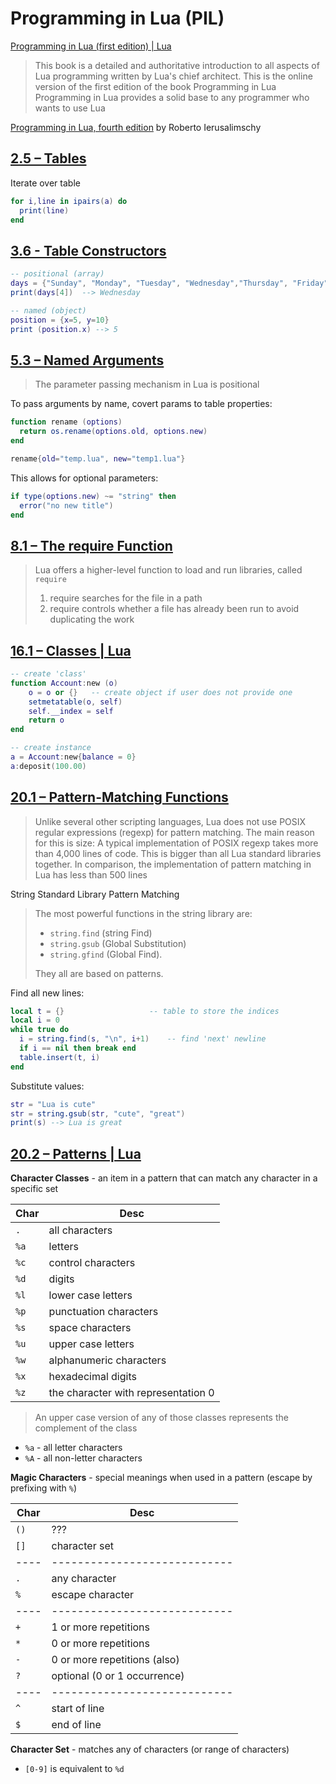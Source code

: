 # Programming in Lua (PIL)

[Programming in Lua (first edition) | Lua](https://www.lua.org/pil/contents.html)

> This book is a detailed and authoritative introduction to all aspects of Lua programming written by Lua's chief architect.
> This is the online version of the first edition of the book Programming in Lua
> Programming in Lua provides a solid base to any programmer who wants to use Lua

[Programming in Lua, fourth edition](https://www.amazon.com/exec/obidos/ASIN/8590379868) by Roberto Ierusalimschy



## [2.5 – Tables](https://www.lua.org/pil/2.5.html)

Iterate over table

```lua
for i,line in ipairs(a) do
  print(line)
end
```

## [3.6 - Table Constructors](https://www.lua.org/pil/3.6.html)

```lua
-- positional (array)
days = {"Sunday", "Monday", "Tuesday", "Wednesday","Thursday", "Friday", "Saturday"}
print(days[4])  --> Wednesday

-- named (object)
position = {x=5, y=10}
print (position.x) --> 5
```

## [5.3 – Named Arguments](https://www.lua.org/pil/5.3.html)

> The parameter passing mechanism in Lua is positional

To pass arguments by name, covert params to table properties:

```lua
function rename (options)
  return os.rename(options.old, options.new)
end

rename{old="temp.lua", new="temp1.lua"}
```

This allows for optional parameters:

```lua
if type(options.new) ~= "string" then
  error("no new title")
end
```

## [8.1 – The require Function](https://www.lua.org/pil/8.1.html)

> Lua offers a higher-level function to load and run libraries, called `require`
>
> 1. require searches for the file in a path
> 2. require controls whether a file has already been run to avoid duplicating the work

## [16.1 – Classes | Lua](https://www.lua.org/pil/16.1.html)

```lua
-- create 'class'
function Account:new (o)
    o = o or {}   -- create object if user does not provide one
    setmetatable(o, self)
    self.__index = self
    return o
end

-- create instance
a = Account:new{balance = 0}
a:deposit(100.00)
```

## [20.1 – Pattern-Matching Functions](https://www.lua.org/pil/20.1.html)

> Unlike several other scripting languages, Lua does not use POSIX regular expressions (regexp) for pattern matching. The main reason for this is size: A typical implementation of POSIX regexp takes more than 4,000 lines of code. This is bigger than all Lua standard libraries together. In comparison, the implementation of pattern matching in Lua has less than 500 lines

String Standard Library Pattern Matching


> The most powerful functions in the string library are:
>
> * `string.find` (string Find)
> * `string.gsub` (Global Substitution)
> * `string.gfind` (Global Find).
>
> They all are based on patterns.


Find all new lines:

```lua
local t = {}                   -- table to store the indices
local i = 0
while true do
  i = string.find(s, "\n", i+1)    -- find 'next' newline
  if i == nil then break end
  table.insert(t, i)
end
```

Substitute values:

```lua
str = "Lua is cute"
str = string.gsub(str, "cute", "great")
print(s) --> Lua is great
```


## [20.2 – Patterns | Lua](https://www.lua.org/pil/20.2.html)


**Character Classes** - an item in a pattern that can match any character in a specific set

| Char | Desc                                |
| ---- | ----------------------------------- |
| `.`  | all characters                      |
| `%a` | letters                             |
| `%c` | control characters                  |
| `%d` | digits                              |
| `%l` | lower case letters                  |
| `%p` | punctuation characters              |
| `%s` | space characters                    |
| `%u` | upper case letters                  |
| `%w` | alphanumeric characters             |
| `%x` | hexadecimal digits                  |
| `%z` | the character with representation 0 |


> An upper case version of any of those classes represents the complement of the class

* `%a` - all letter characters
* `%A` - all non-letter characters


**Magic Characters** - special meanings when used in a pattern (escape by prefixing with `%`)

| Char | Desc                         |
| ---- | ---------------------------- |
| `()` | ???                          |
| `[]` | character set                |
| ---- | ---------------------------- |
| `.`  | any character                |
| `%`  | escape character             |
| ---- | ---------------------------- |
| `+`  | 1 or more repetitions        |
| `*`  | 0 or more repetitions        |
| `-`  | 0 or more repetitions (also) |
| `?`  | optional (0 or 1 occurrence) |
| ---- | ---------------------------- |
| `^`  | start of line                |
| `$`  | end of line                  |

**Character Set** - matches any of characters (or range of characters)

* `[0-9]` is equivalent to `%d`
